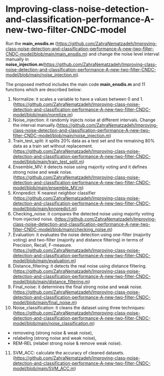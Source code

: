 # Improving-class-noise-detection-and-classification-performance-A-new-two-filter-CNDC-model

Run the **main_ensdis.m** (https://github.com/ZahraNematzadeh/Improving-class-noise-detection-and-classification-performance-A-new-two-filter-CNDC-model/blob/main/main_ensdis.m) and change the noise level interval manually in **noise_injection.m**(https://github.com/ZahraNematzadeh/Improving-class-noise-detection-and-classification-performance-A-new-two-filter-CNDC-model/blob/main/noise_injection.m).

The proposed method includes the main code **main_ensdis.m**  and 11 functions which are described below:
1.	Normalize:  it scales a variable to have a values between 0 and 1. (https://github.com/ZahraNematzadeh/Improving-class-noise-detection-and-classification-performance-A-new-two-filter-CNDC-model/blob/main/normlize.m)
2.	Noise_injection: it randomly injects noise at different intervals. Change the interval manually.(https://github.com/ZahraNematzadeh/Improving-class-noise-detection-and-classification-performance-A-new-two-filter-CNDC-model/blob/main/noise_injection.m)
3.	Train_test_split: it splits 20% data as a test set and the remaining 80% data as a train set without replacement. (https://github.com/ZahraNematzadeh/Improving-class-noise-detection-and-classification-performance-A-new-two-filter-CNDC-model/blob/main/train_test_split.m)
4.	Ensemble_MV: it detects noise using majority voting and it defines strong noise and weak noise.(https://github.com/ZahraNematzadeh/Improving-class-noise-detection-and-classification-performance-A-new-two-filter-CNDC-model/blob/main/ensemble_MV.m)
5.	Knnpredict:  K nearest neighbor classifier (https://github.com/ZahraNematzadeh/Improving-class-noise-detection-and-classification-performance-A-new-two-filter-CNDC-model/blob/main/knnpredict.m)
6.	Checking_noise: it compares the detected noise using majority voting from injected noise. (https://github.com/ZahraNematzadeh/Improving-class-noise-detection-and-classification-performance-A-new-two-filter-CNDC-model/blob/main/checking_noise.m)
7.	Evaluation: it evaluates the noise detection using one-filter (majority voting) and two-filter (majority and distance filtering) in terms of Precision, Recall, F-measure. (https://github.com/ZahraNematzadeh/Improving-class-noise-detection-and-classification-performance-A-new-two-filter-CNDC-model/blob/main/evaluation.m)
8.	Distance_filtering: it detects the real noise using distance filtering. (https://github.com/ZahraNematzadeh/Improving-class-noise-detection-and-classification-performance-A-new-two-filter-CNDC-model/blob/main/distance_filtering.m)
9.	Final_noise: it determines the final strong noise and weak noise.(https://github.com/ZahraNematzadeh/Improving-class-noise-detection-and-classification-performance-A-new-two-filter-CNDC-model/blob/main/final_noise.m)
10.	Noise_classification: it cleans the dataset using three techniques: (https://github.com/ZahraNematzadeh/Improving-class-noise-detection-and-classification-performance-A-new-two-filter-CNDC-model/blob/main/noise_classification.m)
  -	removeing (strong noise & weak noise), 
  - relabeling (strong noise and weak noise), 
  - REM-REL (relabel strong noise & remove weak noise).
11.	SVM_ACC: calculate the accuracy of cleaned datasets. (https://github.com/ZahraNematzadeh/Improving-class-noise-detection-and-classification-performance-A-new-two-filter-CNDC-model/blob/main/SVM_ACC.m)
